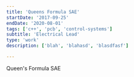 ```yaml
---
title: 'Queens Formula SAE'
startDate: '2017-09-25'
endDate: '2020-08-01'
tags: ['c++', 'pcb', 'control-systems']
subtitle: 'Electrical Lead'
type: 'work'
description: ['blah', 'blahasd', 'blasdfasf']

---
```


Queen's Formula SAE